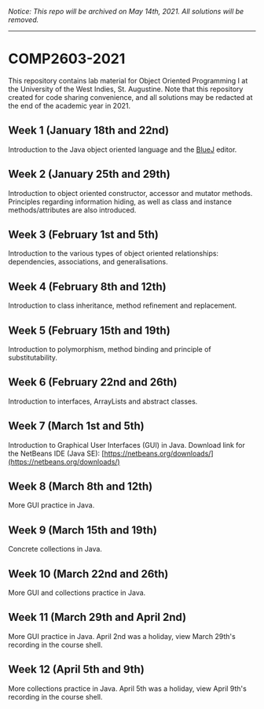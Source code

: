 _Notice: This repo will be archived on May 14th, 2021. All solutions will be removed._

---

# COMP2603-2021

This repository contains lab material for Object Oriented Programming I at the University of the West Indies, St. Augustine. Note that this repository created for code sharing convenience, and all solutions may be redacted at the end of the academic year in 2021.

## Week 1 (January 18th and 22nd)

Introduction to the Java object oriented language and the [BlueJ](https://www.bluej.org/) editor.

## Week 2 (January 25th and 29th)

Introduction to object oriented constructor, accessor and mutator methods. Principles regarding information hiding, as well as class and instance methods/attributes are also introduced.

## Week 3 (February 1st and 5th)

Introduction to the various types of object oriented relationships: dependencies, associations, and generalisations.

## Week 4 (February 8th and 12th)

Introduction to class inheritance, method refinement and replacement.

## Week 5 (February 15th and 19th)

Introduction to polymorphism, method binding and principle of substitutability.

## Week 6 (February 22nd and 26th)

Introduction to interfaces, ArrayLists and abstract classes.

## Week 7 (March 1st and 5th)

Introduction to Graphical User Interfaces (GUI) in Java. Download link for the NetBeans IDE (Java SE): [https://netbeans.org/downloads/](https://netbeans.org/downloads/)

## Week 8 (March 8th and 12th)

More GUI practice in Java.

## Week 9 (March 15th and 19th)

Concrete collections in Java.

## Week 10 (March 22nd and 26th)

More GUI and collections practice in Java.

## Week 11 (March 29th and April 2nd)

More GUI practice in Java. April 2nd was a holiday, view March 29th's recording in the course shell.

## Week 12 (April 5th and 9th)

More collections practice in Java. April 5th was a holiday, view April 9th's recording in the course shell.
